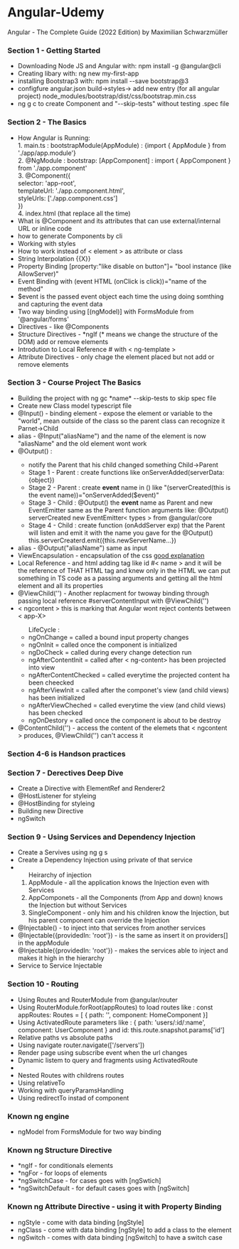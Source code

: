 # Angular-Udemy

Angular - The Complete Guide (2022 Edition) by Maximilian Schwarzmüller

<h3>Section 1 - Getting Started</h3>
<ul>
  <li>Downloading Node JS and Angular with: npm install -g @angular@cli</li>
  <li>Creating libary with: ng new my-first-app</li>
  <li>installing Bootstrap3 with: npm install --save bootstrap@3 </li>
  <li>configfure angular.json build->styles-> add new entry (for all angular project) node_modules/bootstrap/dist/css/bootstrap.min.css </li>
  <li> ng g c to create Component and "--skip-tests"  without testing .spec file</li>
</ul>

<h3>Section 2 - The Basics</h3>
<ul>
  <li>How Angular is Running: <br>
  1. main.ts : bootstrapModule(AppModule) : {import { AppModule } from './app/app.module'} <br>
  2. @NgModule : bootstrap: [AppComponent] : import { AppComponent } from './app.component' <br>
  3. @Component({<br>
    selector: 'app-root',<br>
    templateUrl: './app.component.html',<br>
    styleUrls: ['./app.component.css']<br>
  })<br>
  4. index.html (that replace all the time)
  </li>
  <li>What is @Component and its attributes that can use external/internal URL or inline code </li>
  <li>how to generate Components by cli</li>
  <li>Working with styles</li>
  <li>How to work instead of < element > as attribute or class</li>
  <li>String Interpolation {{X}}</li>
  <li>Property Binding [property:"like disable on button"]= "bool instance (like AllowServer)"</li>
  <li>Event Binding with (event HTML (onClick is click))="name of the method" </li>
  <li>$event is the passed event object each time the using doing somthing and capturing the event data</li>
  <li>Two way binding using [(ngModel)] with FormsModule from '@angular/forms'</li>
  <li>Directives - like @Components</li>
  <li>Structure Directives - *ngIf (* means we change the structure of the DOM) add or remove elements</li>
  <li>Introdution to Local Reference # with < ng-template ></li>
  <li>Attribute Directives - only chage the element placed but not add or remove elements</li>
</ul>

<h3>Section 3 - Course Project The Basics</h3>
<ul>
  <li>Building the project with ng gc *name* --skip-tests to skip spec file</li>
  <li>Create new Class model typescript file</li>
  <li>@Input() - binding element - expose the element or variable to the "world", mean outside of the class so the parent class can recognize it Parnet->Child</il>
  <li>alias - @Input("aliasName") and the name of the element is now "aliasName" and the old element wont work</li>
  <li>@Output() : </li>
  <ul>
    <li>notify the Parent that his child changed something Child->Parent</li>
    <li>Stage 1 - Parent : create functions like onServerAdded(serverData:{object})</li>
    <li>Stage 2 - Parent : create <b>event</b> name in () like "(serverCreated(this is the event name))="onServerAdded($event)" </li>
    <li>Stage 3 - Child : @Output() the <b>event</b> name as Parent and new EventEmitter same as the Parent function arguments like: @Output() serverCreated new EventEmitter< types > from @angular/core</li>
    <li>Stage 4 - Child : create function (onAddServer exp) that the Parent will listen and emit it with the name you gave for the @Output() this.serverCreaterd.emit({this.newServerName...})</li>
  </ul>
  <li>alias - @Output("aliasName") same as input </li>
  <li>ViewEncapsulation - encapsulation of the css <a href="https://stackoverflow.com/questions/35651993/diff-between-viewencapsulation-native-viewencapsulation-none-and-viewencapsulat"> good explanation </a></li>
  <li>Local Reference - and html adding tag like id #< name > and it will be the reference of THAT HTML tag and knew only in the HTML we can put something in TS code as a passing arguments and getting all the html element and all its properties</li>
  <li>@ViewChild('') - Another replacment for twoway binding through passing local reference #serverContentInput with @ViewChild('')</li>
  <li>< ngcontent > </ ngcontent> this is marking that Angular wont reject contents between < app-X> </ app-X></li>
    <ul>LifeCycle : 
      <li>ngOnChange = called a bound input property changes</li>
      <li>ngOnInit = called once the component is initialized</li>
      <li>ngDoCheck = called during every change detection run</li>
      <li>ngAfterContentInit = called after < ng-content> has been projected into view</li>
      <li>ngAfterContentChecked = called everytime the projected content ha been cheecked</li>
      <li>ngAfterViewInit = called after the componet's view (and child views) has been initialized</li>
      <li>ngAfterViewCheched = called everytime the view (and child views) has been checked</li>
      <li>ngOnDestory = called once the component is about to be destroy</li>
    </ul>
    <li>@ContentChild('') - access the content of the elemets that < ngcontent > produces, @ViewChild('') can't access it</li>
</ul>

<h3>Section 4-6 is Handson practices</h3>

<h3>Section 7 - Derectives Deep Dive</h3>
<ul>
  <li>Create a Directive with ElementRef and Renderer2</li>
  <li>@HostListener for styleing</li>
  <li>@HostBinding for styleing</li>
  <li>Building new Directive </li>
  <li>ngSwitch</li>
</ul>

<h3>Section 9 - Using Services and Dependency Injection</h3>
<ul>
  <li>Create a Servives using ng g s</li>
  <li>Create a Dependency Injection using private of that service</li>
  <li><ol>Heirarchy of injection</li>
    <li>AppModule - all the application knows the Injection even with Services</li>
    <li>AppComponets - all the Components (from App and down) knows the Injection but without Services</li>
    <li>SingleComponent - only him and his children know the Injection, but his parent component can override the Injection</li>
  </ol>
  <li>@Injectable() - to inject into that services from another services</li>
  <li>@Injectable({providedIn: 'root'}) - is the same as insert it on providers[] in the appModule</li>
  <li>@Injectable({providedIn: 'root'}) - makes the services able to inject and makes it high in the hierarchy</li>
  <li>Service to Service Injectable</li>
</ul>

<h3>Section 10 - Routing</h3>
<ul>
  <li>Using Routes and RouterModule from @angular/router</li>
  <li>Using RouterModule.forRoot(appRoutes) to load routes like : const appRoutes: Routes = [
  { path: '', component: HomeComponent }]
  <li>Using ActivatedRoute parameters like : { path: 'users/:id/:name', component: UserComponent } and id: this.route.snapshot.params['id'] </li>
  <li>Relative paths vs absolute paths</li>
  <li>Using navigate router.navigate(['/servers'])</li>
  <li>Render page using subscribe event when the url changes</li>
  <li>Dynamic listem to query and fragments using ActivatedRoute<li>
  <li>Nested Routes with childrens routes</li>
  <li>Using relativeTo</li>
  <li>Working with queryParamsHandling</li>
  <li>Using redirectTo instad of component</li>
</ul>

<h3> Known ng engine </h3>
<ul>
  <li>ngModel from FormsModule for two way binding</li>
</ul>

<h3> Known ng Structure Directive </h3>
<ul>
  <li>*ngIf - for conditionals elements</li>
  <li>*ngFor - for loops of elements</li>
  <li>*ngSwitchCase - for cases goes with [ngSwtich]</li>
  <li>*ngSwitchDefault - for default cases goes with [ngSwitch]</li>
</ul>

<h3> Known ng Attribute Directive - using it with Property Binding</h3>
<ul>
  <li>ngStyle - come with data binding [ngStyle]</li>
  <li>ngClass - come with data binding [ngStyle] to add a class to the element</li>
  <li>ngSwitch - comes with data binding [ngSwitch] to have a switch case</li>
</ul>
